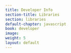 ```yaml
---
title: Developer Info
section-title: Libraries
section: libraries
default-chapter: javascript
book: developer
image:
weight: 5
layout: default
---
```

